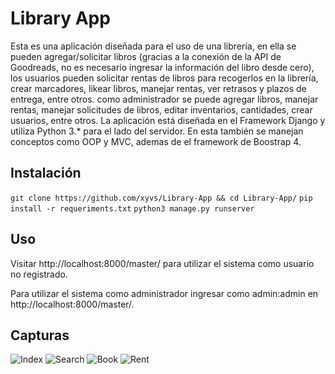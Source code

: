 # Library App

Esta es una aplicación diseñada para el uso de una librería, en ella se pueden agregar/solicitar libros (gracias a la conexión de la API de Goodreads, no es necesario ingresar la información del libro desde cero), los usuarios pueden solicitar rentas de libros para recogerlos en la librería, crear marcadores, likear libros, manejar rentas, ver retrasos y plazos de entrega, entre otros. como administrador se puede agregar libros, manejar rentas, manejar solicitudes de libros, editar inventarios, cantidades, crear usuarios, entre otros. La aplicación está diseñada en el Framework Django y utiliza Python 3.* para el lado del servidor. En esta también se manejan conceptos como OOP y MVC, ademas de el framework de Boostrap 4.

## Instalación

```git clone https://github.com/xyvs/Library-App && cd Library-App/```
```pip install -r requeriments.txt```
```python3 manage.py runserver```

## Uso

Visitar http://localhost:8000/master/ para utilizar el sistema como usuario no registrado.

Para utilizar el sistema como administrador ingresar como admin:admin en http://localhost:8000/master/.

## Capturas


![Index](https://i.imgur.com/JYZ7nyH.png)
![Search](https://i.imgur.com/BmdqqGG.png)
![Book](https://i.imgur.com/wdNTwJW.png)
![Rent](https://i.imgur.com/93ZaYxv.png)
